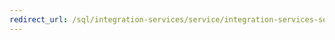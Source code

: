```yaml
--- 
redirect_url: /sql/integration-services/service/integration-services-service-ssis-service 
--- 
```

